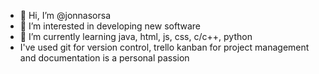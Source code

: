 - 👋 Hi, I’m @jonnasorsa
- 👀 I’m interested in developing new software
- 🌱 I’m currently learning java, html, js, css, c/c++, python
- I've used git for version control, trello kanban for project management and documentation is a personal passion

<!---
jonnasorsa/jonnasorsa is a ✨ special ✨ repository because its `README.md` (this file) appears on your GitHub profile.
You can click the Preview link to take a look at your changes.
--->
